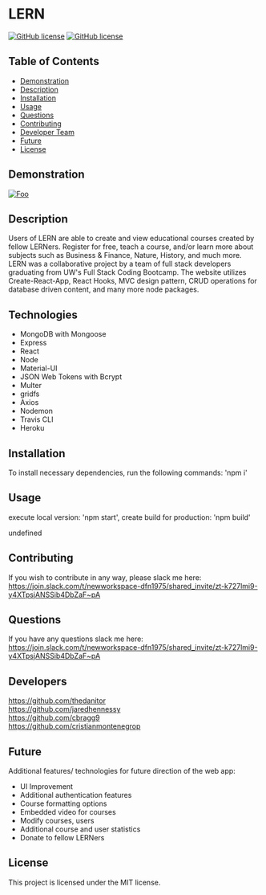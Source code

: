 
                
# LERN
[![GitHub license](https://img.shields.io/badge/license-MIT-blue.svg)](https://github.com/cristianmontenegrop/LERN)
[![GitHub license](https://img.shields.io/badge/license-MIT-green.svg)](https://lern-demo.herokuapp.com/)

## Table of Contents 

* [Demonstration](#Demonstration)
* [Description](#Description)
* [Installation](#installation)
* [Usage](#usage)
* [Questions](#questions)
* [Contributing](#contributing)
* [Developer Team](#developers)
* [Future](#future)
* [License](#license)

## Demonstration

[![Foo](https://media.giphy.com/media/kDa16MsN0LF9WiupyO/giphy.gif)](https://lern-demo.herokuapp.com/) 

## Description

Users of LERN are able to create and view educational courses created by fellow LERNers. Register for free, teach a course,
and/or learn more about subjects such as Business & Finance, Nature, History, and much more. LERN was a collaborative
project by a team of full stack developers graduating from UW's Full Stack Coding Bootcamp. The website utilizes Create-React-App,
React Hooks, MVC design pattern, CRUD operations for database driven content, and many more node packages.

## Technologies

- MongoDB with Mongoose
- Express
- React
- Node
- Material-UI
- JSON Web Tokens with Bcrypt
- Multer
- gridfs
- Axios
- Nodemon
- Travis CLI
- Heroku
              
## Installation 
 To install necessary dependencies, run the following commands: 
 'npm i'

## Usage 
execute local version: 'npm start', create build for production: 'npm build'                    

undefined

## Contributing 
If you wish to contribute in any way, please slack me here: https://join.slack.com/t/newworkspace-dfn1975/shared_invite/zt-k727lmi9-y4XTpsjANSSib4DbZaF~pA 

## Questions 
 If you have any questions slack me here: https://join.slack.com/t/newworkspace-dfn1975/shared_invite/zt-k727lmi9-y4XTpsjANSSib4DbZaF~pA

## Developers

https://github.com/thedanitor  
https://github.com/jaredhennessy  
https://github.com/cbragg9  
https://github.com/cristianmontenegrop
                                     
## Future

Additional features/ technologies for future direction of the web app:

- UI Improvement
- Additional authentication features
- Course formatting options
- Embedded video for courses
- Modify courses, users
- Additional course and user statistics
- Donate to fellow LERNers

## License

This project is licensed under the MIT license.

